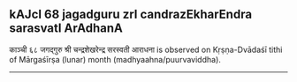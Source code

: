 ## kAJcI 68 jagadguru zrI candrazEkharEndra sarasvatI ArAdhanA

काञ्ची ६८ जगद्गुरु श्री चन्द्रशेखरेन्द्र सरस्वती आराधना is observed on Kṛṣṇa-Dvādaśī tithi of Mārgaśīrṣa (lunar) month (madhyaahna/puurvaviddha).


---
